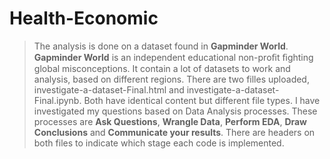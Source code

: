 # Health-Economic
> The analysis is done on a dataset found in **Gapminder World**. **Gapminder World** is an independent educational non-proﬁt ﬁghting global misconceptions. It contain a lot of datasets to work and analysis, based on different regions. 
> There are two filles uploaded, investigate-a-dataset-Final.html and investigate-a-dataset-Final.ipynb. Both have identical content but different file types.
> I have investigated my questions based on Data Analysis processes. These processes are **Ask Questions**, **Wrangle Data**, **Perform EDA**, **Draw Conclusions** and **Communicate your results**. There are headers on  both files to indicate which stage each code is implemented.
